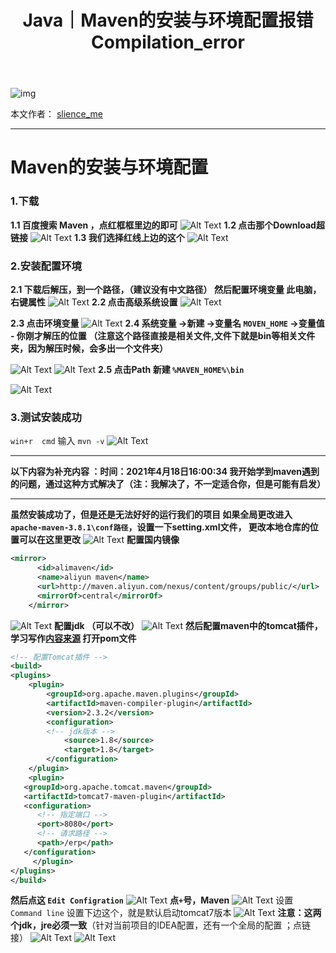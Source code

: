 ﻿---
layout: post
title: Java｜Maven的安装与环境配置报错Compilation_error
categories: [Java]
description: Maven的安装与环境配置报错Compilation_error_org.eclipse.jdt.internal.compiler.classfmt.ClassFormatE
keywords: 编程语言, Java
mermaid: false
sequence: false
flow: false
mathjax: false
mindmap: false
mindmap2: false
---

![img](/images/posts/logo_slienceme3.png)

本文作者： [slience_me](https://slienceme.cn/)

---

# Maven的安装与环境配置

### 1.下载
**1.1 百度搜索 Maven ，点红框框里边的即可**
![Alt Text](/images/posts/2021041809155838.png)
**1.2 点击那个Download超链接**
![Alt Text](/images/posts/20210418091706853.png)
**1.3 我们选择红线上边的这个**
![Alt Text](/images/posts/20210418091904519.png)
### 2.安装配置环境
**2.1 下载后解压，到一个路径，（建议没有中文路径）
然后配置环境变量
此电脑，右键属性**
![Alt Text](/images/posts/202104180920490.png)
**2.2 点击高级系统设置**
![Alt Text](/images/posts/20210418092144277.png)

**2.3 点击环境变量**
![Alt Text](/images/posts/20210418092223386.png)
**2.4 系统变量  ->新建  ->变量名 `MOVEN_HOME` ->变量值 - 你刚才解压的位置
（注意这个路径直接是相关文件,文件下就是bin等相关文件夹，因为解压时候，会多出一个文件夹）**

![Alt Text](/images/posts/20210418092308543.png)
![Alt Text](/images/posts/20210418092346938.png)
**2.5 点击Path 新建  `%MAVEN_HOME%\bin`**

![Alt Text](/images/posts/20210418092931931.png)
### 3.测试安装成功
 `win+r  cmd` 
输入 `mvn -v`
![Alt Text](/images/posts/2021041809315390.png)


---

**以下内容为补充内容 ：时间：2021年4月18日16:00:34
我开始学到maven遇到的问题，通过这种方式解决了（注：我解决了，不一定适合你，但是可能有启发）**

---
**虽然安装成功了，但是还是无法好好的运行我们的项目
如果全局更改进入 `apache-maven-3.8.1\conf路径`，设置一下setting.xml文件，
更改本地仓库的位置可以在这里更改**
![Alt Text](/images/posts/20210418160230162.png)
**配置国内镜像** 

```xml
<mirror>
      <id>alimaven</id>
      <name>aliyun maven</name>
      <url>http://maven.aliyun.com/nexus/content/groups/public/</url>
      <mirrorOf>central</mirrorOf>
    </mirror>
```
![Alt Text](/images/posts/20210418160551958.png)
**配置jdk （可以不改）**
![Alt Text](/images/posts/20210418160745970.png)
**然后配置maven中的tomcat插件，学习写作[内容来源](https://www.cnblogs.com/cn-chy-com/p/10940129.html)
打开pom文件**

```xml
<!-- 配置Tomcat插件 -->
<build>  
<plugins>
    <plugin>  
        <groupId>org.apache.maven.plugins</groupId>  
        <artifactId>maven-compiler-plugin</artifactId>  
        <version>2.3.2</version>  
        <configuration> 
        <!-- jdk版本 --> 
            <source>1.8</source>  
            <target>1.8</target>  
        </configuration>  
    </plugin>  
    <plugin>
   <groupId>org.apache.tomcat.maven</groupId>
   <artifactId>tomcat7-maven-plugin</artifactId>
   <configuration>
      <!-- 指定端口 -->
      <port>8080</port>
      <!-- 请求路径 -->
      <path>/erp</path>
   </configuration>
     </plugin>
</plugins>  
</build>  
```
**然后点这  `Edit Configration`**
![Alt Text](/images/posts/2021041816105026.png)
**点`+`号，Maven**
![Alt Text](/images/posts/20210418161147708.png)
 设置 `Command line` 设置下边这个，就是默认启动tomcat7版本
![Alt Text](/images/posts/20210418161231532.png)
**注意：这两个jdk，jre必须一致**（针对当前项目的IDEA配置，还有一个全局的配置 ；点链接）
![Alt Text](/images/posts/20210418161400120.png)
![Alt Text](/images/posts/20210418161426149.png)
